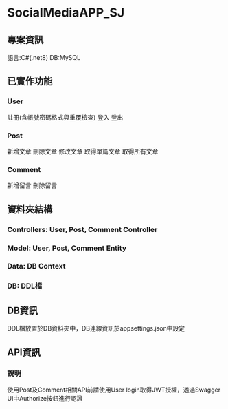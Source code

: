 # SocialMediaAPP_SJ
## 專案資訊
語言:C#(.net8)
DB:MySQL

## 已實作功能
### User
註冊(含帳號密碼格式與重覆檢查)
登入
登出

### Post
新增文章
刪除文章
修改文章
取得單篇文章
取得所有文章

### Comment
新增留言
刪除留言

## 資料夾結構
### Controllers: User, Post, Comment Controller
### Model: User, Post, Comment Entity
### Data: DB Context
### DB: DDL檔

## DB資訊
DDL檔放置於DB資料夾中，DB連線資訊於appsettings.json中設定

## API資訊
### 說明
使用Post及Comment相關API前請使用User login取得JWT授權，透過Swagger UI中Authorize按鈕進行認證
